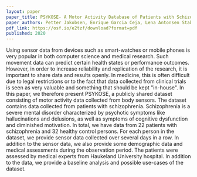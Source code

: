 ```yaml
---
layout: paper
paper_title: PSYKOSE- A Motor Activity Database of Patients with Schizophrenia
paper_authors: Petter Jakobsen, Enrique Garcia Ceja, Lena Antonsen Stabell, Ketil Joachim Oedegaard, Jan Oystein Berle, Vajira Thambawita, Steven Hicks, Pål Halvorsen, Michael Riegler, Ole Bernt Fasmer
pdf_link: https://osf.io/e2tzf/download?format=pdf
published: 2020
---
```


Using sensor data from devices such as smart-watches or mobile phones is very popular in both computer science and medical research. Such movement data can predict certain health states or performance outcomes. However, in order to increase reliability and replication of the research, it is important to share data and results openly. In medicine, this is often difficult due to legal restrictions or to the fact that data collected from clinical trials is seen as very valuable and something that should be kept "in-house". In this paper, we therefore present PSYKOSE, a publicly shared dataset consisting of motor activity data collected from body sensors. The dataset contains data collected from patients with schizophrenia. Schizophrenia is a severe mental disorder characterized by psychotic symptoms like hallucinations and delusions, as well as symptoms of cognitive dysfunction and diminished motivation. In total, we have data from 22 patients with schizophrenia and 32 healthy control persons. For each person in the dataset, we provide sensor data collected over several days in a row. In addition to the sensor data, we also provide some demographic data and medical assessments during the observation period. The patients were assessed by medical experts from Haukeland University hospital. In addition to the data, we provide a baseline analysis and possible use-cases of the dataset.